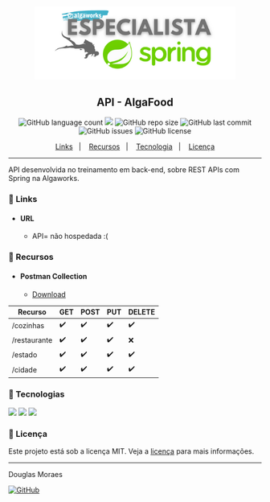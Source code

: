 <p align="center"><img src="./src/main/resources/static/especialista_spring.png" width="400"></p>
<h2 align="center">API - AlgaFood</h2>
<p align="center">
  <img alt="GitHub language count" src="https://img.shields.io/github/languages/top/tiquinhonew/algafood-api">
  <a href="https://www.codacy.com/gh/tiquinhonew/algafood-api/dashboard?utm_source=github.com&amp;utm_medium=referral&amp;utm_content=tiquinhonew/algafood-api&amp;utm_campaign=Badge_Grade"><img src="https://app.codacy.com/project/badge/Grade/04ee2f9a924940bba341ae08b03d9163"/></a>
  <img alt="GitHub repo size" src="https://img.shields.io/github/repo-size/tiquinhonew/algafood-api?color=blueviolet">
  <img alt="GitHub last commit" src="https://img.shields.io/github/last-commit/tiquinhonew/algafood-api?color=orange">
  <img alt="GitHub issues" src="https://img.shields.io/github/issues/tiquinhonew/algafood-api">
  <img alt="GitHub license" src="https://img.shields.io/github/license/tiquinhonew/algafood-api">
</p>
<p align="center">
  <a href="#link-links">Links</a>&nbsp;&nbsp;&nbsp;|&nbsp;&nbsp;&nbsp;
  <a href="#open_file_folder-recursos">Recursos</a>&nbsp;&nbsp;&nbsp;|&nbsp;&nbsp;&nbsp;
  <a href="#rocket-tecnologias">Tecnologia</a>&nbsp;&nbsp;&nbsp;|&nbsp;&nbsp;&nbsp;
  <a href="#memo-licença">Licença</a>
</p>

---

API desenvolvida no treinamento em back-end, sobre REST APIs com Spring na Algaworks.

### :link: Links

- #### URL

  - API= não hospedada :(

### :open_file_folder: Recursos

- #### Postman Collection

  - [Download](./src/main/resources/static/AlgaFood.postman_collection.json)

| **Recurso** | **GET** | **POST** | **PUT** | **DELETE** |
|---|---|---|---|---|
| /cozinhas | ✔️ | ✔️ | ✔️ | ✔️ |
| /restaurante | ✔️ | ✔️ | ✔️ | ❌ |
| /estado | ✔️ | ✔️ | ✔️ | ✔️ |
| /cidade | ✔️ | ✔️ | ✔️ | ✔️ |

### :rocket: Tecnologias

[<img src="https://cdn.jsdelivr.net/gh/devicons/devicon/icons/java/java-original-wordmark.svg" width="60"/>](https://www.java.com) [<img src="https://cdn.jsdelivr.net/gh/devicons/devicon/icons/spring/spring-original-wordmark.svg" width="60" />](https://spring.io) [<img src="https://cdn.jsdelivr.net/gh/devicons/devicon/icons/mysql/mysql-original-wordmark.svg" width="60"/>](https://www.mysql.com)

### :memo: Licença

Este projeto está sob a licença MIT. Veja a [licença](https://github.com/tiquinhonew/algafood-api/blob/master/LICENSE) para mais informações.

---

Douglas Moraes

[<img alt="GitHub" src="https://img.shields.io/badge/LinkedIn-0077B5?style=for-the-badge&logo=linkedin&logoColor=whit">](https://www.linkedin.com/in/douglasam)